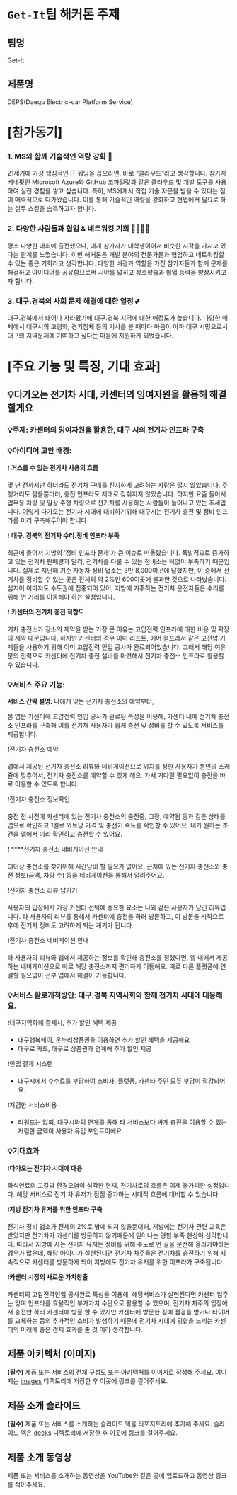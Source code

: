 # `Get-It`팀 해커톤 주제

## 팀명

Get-It

## 제품명

DEPS(Daegu Electric-car Platform Service)

# [참가동기]

### 1. MS와 함께 기술적인 역량 강화 🔨

21세기에 가장 핵심적인 IT 워딩을 꼽으라면, 바로 “클라우드”라고 생각합니다. 참가자 베네핏인 Microsoft Azure와 GitHub 코파일럿과 같은 클라우드 및 개발 도구를 사용하여 실전 경험을 쌓고 싶습니다. 특히, MS에게서 직접 기술 자문을 받을 수 있다는 점이 매력적으로 다가왔습니다. 이를 통해 기술적인 역량을 강화하고 현업에서 필요로 하는 실무 스킬을 습득하고자 합니다.

### 2. 다양한 사람들과 협업 & 네트워킹 기회 👩‍👩‍👦‍👦

평소 다양한 대회에 출전했으나, 대개 참가자가 대학생이어서 비슷한 시각을 가지고 있다는 한계를 느꼈습니다. 이번 해커톤은 개발 분야의 전문가들과 협업하고 네트워킹할 수 있는 좋은 기회라고 생각합니다. 다양한 배경과 역할을 가진 참가자들과 함께 문제를 해결하고 아이디어를 공유함으로써 시야를 넓히고 상호학습과 협업 능력을 향상시키고자 합니다.

### 3. 대구.경북의 사회 문제 해결에 대한 열정 💕

 대구.경북에서 태어나 자라왔기에 대구.경북 지역에 대한 애정도가 높습니다. 다양한 매체에서 대구시의 고령화, 경기침체 등의 기사를 볼 때마다 마음이 아파 대구 시민으로서 대구의 지역문제에 기여하고 싶다는 마음에 지원하게 되었습니다.

# [**주요 기능 및 특징, 기대 효과]**

## 💡다가오는 전기차 시대, 카센터의 잉여자원을 활용해 해결할게요

### 💡주제: 카센터의 잉여자원을 활용한,  대구 시의 전기차 인프라 구축

### 💡아이디어 고안 배경:

❗ **거스를 수 없는 전기차 사용의 흐름**

몇 년 전까지만 하더라도 전기차 구매를 진지하게 고려하는 사람은 많지 않았습니다. 주행거리도 짧을뿐더러, 충전 인프라도 제대로 갖춰지지 않았습니다. 하지만 요즘 들어서 업무용 차량 및 일상 주행 차량으로 전기차를 사용하는 사람들이 늘어나고 있는 추세입니다. 이렇게 다가오는 전기차 시대에 대비하기위해 대구시는 전기차 충전 및 정비 인프라를 미리 구축해두어야 합니다

❗ **대구. 경북의 전기차 수리.정비 인프라 부족**

 최근에 들어서 지방의 ‘정비 인프라 문제’가 큰 이슈로 떠올랐습니다. 폭발적으로 증가하고 있는 전기차 판매량과 달리, 전기차를 다룰 수 있는 정비소는 턱없이 부족하기 때문입니다. 실제로 지난해 기준 자동차 정비 업소는 3만 8,000여곳에 달했지만, 이 중에서 전기차를 정비할 수 있는 곳은 전체의 약 2%인 600여곳에 불과한 것으로 나타났습니다. 심지어 이마저도 수도권에 집중되어 있어, 지방에 거주하는 전기차 운전자들은 수리를 위해 먼 거리를 이동해야 하는 실정입니다.

❗ **카센터의 전기차 충전 적합도**

기차 충전소가 장소의 제약을 받는 가장 큰 이유는 고압전력 인프라에 대한 비용 및 확장의 제약 때문입니다. 하지만 카센터의 경우 이미 리프트, 에어 컴프레서 같은 고전압 기계들을 사용하기 위해 이미 고압전력 인입 공사가 완료되어있습니다. 그래서 해당 여유분의 전력으로 카센터에 전기차 충전 설비를 마련해서 전기차 충전소 인프라로 활용할 수 있습니다.

### 💡서비스 주요 기능:

**서비스 간략 설명:** 나에게 맞는 전기차 충전소의 예약부터, 

본 앱은 카센터에 고압전력 인입 공사가 완료된 특성을 이용해, 카센터 내에 전기차 충전소 인프라를 구축해 이를 전기차 사용자가 쉽게 충전 및 정비를 할 수 있도록 서비스를 제공합니다.

❗전기차 충전소 예약

앱에서 제공된 전기차 충전소 리뷰와 네비게이션으로 위치를 정한 사용자가 본인의 스케쥴에 맞추어서, 전기차 충전소를 예약할 수 있게 해요. 가서 기다릴 필요없이 충전을 바로 이용할 수 있도록 합니다.

❗전기차 충전소 정보확인

충전 전 사전에 카센터에 있는 전기차 충전소의 충전중, 고장, 예약됨 등과 같은 상태를 앱으로 확인하고 1킬로 와트당 가격 및 충전기 속도를 확인할 수 있어요. 내가 원하는 조건을 앱에서 미리 확인하고 충전할 수 있어요. 

❗ ****전기차 충전소 네비게이션 안내

더이상 충전소를 찾기위해 시간낭비 할 필요가 없어요. 근처에 있는 전기차 충전소와 충전 정보(금액, 차량 수) 등을 네비게이션을 통해서 알려주어요. 

❗전기차 충전소 리뷰 남기기

사용자의 입장에서 가장 카센터 선택에 중요한 요소는 나와 같은 사용자가 남긴 리뷰입니다. 타 사용자의 리뷰를 통해서 카센터에 충전을 하러 방문하고, 이 방문을 시작으로 후에 전기차 정비도 고려하게 되는 계기가 됩니다.

❗전기차 충전소 네비게이션 안내

타 사용자의 리뷰와 앱에서 제공하는 정보를 확인해 충전소를 정했다면, 앱 내에서 제공하는 네비게이션으로 바로 해당 충전소까지 편리하게 이동해요. 따로 다른 플랫폼에 연결할 필요없이 전부 앱에서 해결이 가능합니다.

### 💡서비스 활로개척방안: 대구.경북 지역사회와 함께 전기차 시대에 대응해요.

❗대구지역화폐 결제시, 추가 할인 혜택 제공

- 대구행복페이, 온누리상품권을 이용하면 추가 할인 혜택을 제공해요
- 대구로 카드, 대구로 상품권과 연계해 추가 할인 제공

❗인앱 결제 시스템

- 대구시에서 수수료를 부담하여 소비자, 플랫폼, 카센타 주인 모두 부담이 절감되어요.

❗저렴한 서비스비용

- 리워드는 없되, 대구시와의 연계를 통해 타 서비스보다 싸게 충전을 이용할 수 있는 저렴한 금액이 사용자 유입 포인트이에요.

### 💡기대효과

❗**다가오는 전기차 시대에 대응**

화석연료의 고갈과 환경오염이 심각한 현재, 전기차로의 흐름은 이제 불가피한 실정입니다. 해당 서비스로 전기 차 유저가 점점 증가하는 시대적 흐름에 대비할 수 있습니다. 

❗**지방 전기차 유저를 위한 인프라 구축**

전기차 정비 업소가 전체의 2%로 밖에 되지 않을뿐더러, 지방에는 전기차 관련 교육은 받았지만 전기차가 카센터를 방문하지 않기때문에 일어나는 경험 부족 현상이 심각합니다. 따라서 지방에 사는 전기차 유저는 정비를 위해 수도로 먼 길을 운전해 올라가야하는 경우가 많은데, 해당 아이디가 실현된디면 전기차 차주들은 전기차를 충전하기 위해 지속적으로 카센터를 방문하게 되어 지방에도 전기차 유저를 위한 이프라가 구축됩니다. 

❗**카센터 시장의 새로운 가치창출**

카센터의 고압전력인입 공사완료 특성을 이용해, 해당서비스가 실현된다면  카센터 업주는 잉여 인프라를 효율적인 부가가치 수단으로 활용할 수 있으며, 전기차 차주의 입장에서 충전만 하러 카센터에 방문 할 수 있지만 카센터에 방문한 김에 점검을 받거나 타이어를 교체하는 등의 추가적인 소비가 발생하기 때문에 전기차 시대에 위협을 느끼는 카센터의 미래에 좋은 경제 효과를 줄 것 이라 생각합니다.


## 제품 아키텍처 (이미지)

**(필수)** 제품 또는 서비스의 전체 구성도 또는 아키텍처를 이미지로 작성해 주세요. 이미지는 [images](./images) 디렉토리에 저장한 후 이곳에 링크를 걸어주세요.

## 제품 소개 슬라이드

**(필수)** 제품 또는 서비스를 소개하는 슬라이드 덱을 리포지토리에 추가해 주세요. 슬라이드 덱은 [decks](./decks) 디렉토리에 저장한 후 이곳에 링크를 걸어주세요.

## 제품 소개 동영상

제품 또는 서비스를 소개하는 동영상을 YouTube와 같은 곳에 업로드하고 동영상 링크를 적어주세요.
